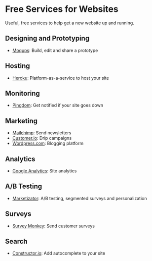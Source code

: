 # Free Services for Websites

Useful, free services to help get a new website up and running.

## Designing and Prototyping

* [Moqups](https://moqups.com/): Build, edit and share a prototype

## Hosting

* [Heroku](https://www.heroku.com/): Platform-as-a-service to host your site

## Monitoring

* [Pingdom](https://www.pingdom.com/free/): Get notified if your site goes down

## Marketing

* [Mailchimp](http://mailchimp.com/): Send newsletters
* [Customer.io](http://customer.io/): Drip campaigns
* [Wordpress.com](https://wordpress.com/): Blogging platform

## Analytics

* [Google Analytics](https://analytics.google.com): Site analytics

## A/B Testing

* [Marketizator](https://www.marketizator.com/): A/B testing, segmented surveys and personalization

## Surveys

* [Survey Monkey](https://www.surveymonkey.com): Send customer surveys

## Search

* [Constructor.io](http://constructor.io/): Add autocomplete to your site

